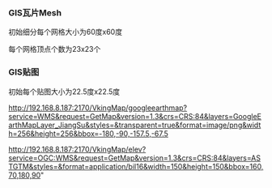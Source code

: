 ### GIS瓦片Mesh

初始细分每个网格大小为60度x60度

每个网格顶点个数为23x23个



### GIS贴图

初始每个贴图大小为22.5度x22.5度



http://192.168.8.187:2170/VkingMap/googleearthmap?service=WMS&request=GetMap&version=1.3&crs=CRS:84&layers=GoogleEarthMapLayer_JiangSu&styles=&transparent=true&format=image/png&width=256&height=256&bbox=-180,-90,-157.5,-67.5

http://192.168.8.187:2170/VkingMap/elev?service=OGC:WMS&request=GetMap&version=1.3&crs=CRS:84&layers=ASTGTM&styles=&format=application/bil16&width=150&height=150&bbox=160,70,180,90"
